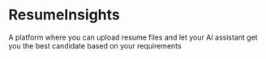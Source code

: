 # ResumeInsights
A platform where you can upload resume files and let your AI assistant get you the best candidate based on your requirements
